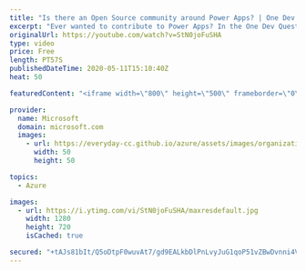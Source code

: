 ```yaml
---
title: "Is there an Open Source community around Power Apps? | One Dev Question: Dona Sarkar"
excerpt: "Ever wanted to contribute to Power Apps? In the One Dev Question series, Principal Cloud Advocate Dona Sarkar shares how you can contribute to Power Apps. #poweraddicts   For more information, visit: https://powerusers.microsoft.com/?WT.mc_id=onedevquestion-c9-donasa   Try Azure for free: https://aka.ms/TryAzure7"
originalUrl: https://youtube.com/watch?v=StN0joFuSHA
type: video
price: Free
length: PT57S
publishedDateTime: 2020-05-11T15:10:40Z
heat: 50

featuredContent: "<iframe width=\"800\" height=\"500\" frameborder=\"0\" src=\"https://www.youtube.com/embed/StN0joFuSHA\" allow=\"accelerometer; autoplay; encrypted-media; gyroscope; picture-in-picture\" allowfullscreen></iframe>"

provider:
  name: Microsoft
  domain: microsoft.com
  images:
    - url: https://everyday-cc.github.io/azure/assets/images/organizations/microsoft.com-50x50.jpg
      width: 50
      height: 50

topics:
  - Azure

images:
  - url: https://i.ytimg.com/vi/StN0joFuSHA/maxresdefault.jpg
    width: 1280
    height: 720
    isCached: true

secured: "+tAJs81bIt/Q5oDtpF0wuvAt7/gd9EALkbDlPnLvyJuG1qoP51vZBwDvnni4Vranykt5kenssLG403pOTZIykB/5MgWDFDzrDRSqIwicF9Uic3WGBQkwBEVqkiGzHezfFpfi7WoqAv4xhL38CvIlVS4dBAy8v72lG9V5YCgeYl7ZQo5aER7bdhZgIf0dv4UYiNiJdbK4/aJ/G7NnKCXQAAl4ZvLOLVTzIjbOxf+b9fytgwpCJ1NOv1KvIipDs3CX1knCyptDqj6LBbqp3Y3HSDalzlPoxZ64MTL5ctCo3NQsjIN9x4EZheQKzMZLuIUbimpVXy/5MraY2GV9unB4m2db81Ks4QaPnRekQAujFPm/83QXsK7Eb6zYvbjBpqqLqGugDFLhdOEfZI0NsX3pQoE3AnL1Csmp1oAfDaTvfKM=;QdFY9d+yBGiYS7K7j/wKvA=="
---
```


